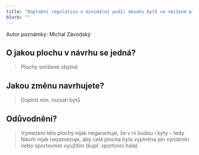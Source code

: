 ```yaml
---
title: "Doplnění regulativu o minimální podíl obsahu bytů ve smíšené ploše"
blurb: ""
---
```


Autor poznámky: Michal Závodský

## O jakou plochu v návrhu se jedná?

> Plochy smíšené obytné

## Jakou změnu navrhujete?

> Doplnit min. rozsah bytů

## Odůvodnění?

> Vymezení této plochy nijak negarantuje, že v ní budou i byty – tedy Návrh nijak nezamezuje, aby celá plocha byla vyplněna jen výrobním nebo sportovním využitím (kupř. sportovní hala).
